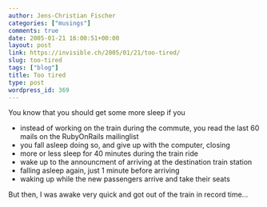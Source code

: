 ```yaml
---
author: Jens-Christian Fischer
categories: ["musings"]
comments: true
date: 2005-01-21 16:00:51+00:00
layout: post
link: https://invisible.ch/2005/01/21/too-tired/
slug: too-tired
tags: ["blog"]
title: Too tired
type: post
wordpress_id: 369
---
```


You know that you should get some more sleep if you

 * instead of working on the train during the commute, you read the last 60 mails on the RubyOnRails mailinglist
 * you fall asleep doing so, and give up with the computer, closing
 * more or less sleep for 40 minutes during the train ride
 * wake up to the announcment of arriving at the destination train station
 * falling asleep again, just 1 minute before arriving
 * waking up while the new passengers arrive and take their seats

But then, I was awake very quick and got out of the train in record time...
